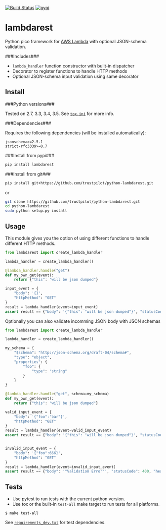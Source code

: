 [![Build Status](http://travis-ci.org/trustpilot/python-lambdarest.svg?branch=master)](https://travis-ci.org/trustpilot/python-lambdarest)  [![pypi](https://badge.fury.io/py/lambdarest.svg)](https://pypi.python.org/pypi/lambdarest)

# lambdarest

Python pico framework for [AWS Lambda](https://aws.amazon.com/lambda/) with optional JSON-schema validation.

###Includes###

* `lambda_handler` function constructor with built-in dispatcher
* Decorator to register functions to handle HTTP methods
* Optional JSON-schema input validation using same decorator

## Install

###Python versions###

Tested on 2.7, 3.3, 3.4, 3.5. See [`tox.ini`](tox.ini) for more info.

###Dependencies###

Requires the following dependencies (will be installed automatically):

```
jsonschema>=2.5.1
strict-rfc3339>=0.7
```

###Install from pypi###

```bash
pip install lambdarest
```

###Install from git###

```bash
pip install git+https://github.com/trustpilot/python-lambdarest.git
```

or

```bash
git clone https://github.com/trustpilot/python-lambdarest.git
cd python-lambdarest
sudo python setup.py install
```

## Usage

This module gives you the option of using different functions to handle different HTTP methods.

```python
from lambdarest import create_lambda_handler

lambda_handler = create_lambda_handler()

@lambda_handler.handle("get")
def my_own_get(event):
    return {"this": "will be json dumped"}

input_event = {
    "body": '{}',
    "httpMethod": "GET"
}
result = lambda_handler(event=input_event)
assert result == {"body": '{"this": "will be json dumped"}', "statusCode": 200, "headers":{}}
```

Optionally you can also validate incomming JSON body with JSON schemas

```python
from lambdarest import create_lambda_handler

lambda_handler = create_lambda_handler()

my_schema = {
    "$schema": "http://json-schema.org/draft-04/schema#",
    "type": "object",
    "properties": {
        "foo": {
            "type": "string"
        }
    }
}

@lambda_handler.handle("get", schema=my_schema)
def my_own_get(event):
    return {"this": "will be json dumped"}

valid_input_event = {
    "body": '{"foo":"bar"}',
    "httpMethod": "GET"
}
result = lambda_handler(event=valid_input_event)
assert result == {"body": '{"this": "will be json dumped"}', "statusCode": 200, "headers":{}}


invalid_input_event = {
    "body": '{"foo":666}',
    "httpMethod": "GET"
}
result = lambda_handler(event=invalid_input_event)
assert result == {"body": '"Validation Error"', "statusCode": 400, "headers":{}}
```

## Tests

* Use pytest to run tests with the current python version.
* Use tox or the built-in `test-all` make target to run tests for all platforms.

```
$ make test-all
```

See [`requirements_dev.txt`](requirements_dev.txt) for test dependencies.
